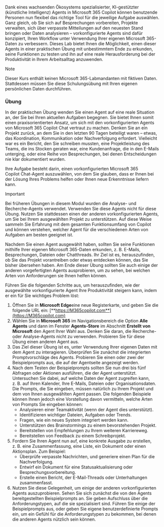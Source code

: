 Dank eines wachsenden Ökosystems spezialisierter, KI-gestützter (künstliche Intelligenz) Agents in Microsoft 365 Copilot können benutzende Personen nun flexibel das richtige Tool für die jeweilige Aufgabe auswählen. Ganz gleich, ob Sie sich auf Besprechungen vorbereiten, Projekte verwalten, sich über verpasste Mitteilungen auf den neuesten Stand bringen oder Daten analysieren – vorkonfigurierte Agents sind dafür konzipiert, Ihren Workflow unter Verwendung Ihrer eigenen Microsoft 365-Daten zu verbessern. Dieses Lab bietet Ihnen die Möglichkeit, einen dieser Agents in einer praktischen Übung mit unbestimmtem Ende zu erkunden, seine Funktionen zu testen und ihn auf eine reale Herausforderung bei der Produktivität in Ihrem Arbeitsalltag anzuwenden.

> [!NOTE]
> Dieser Kurs enthält keinen Microsoft 365-Labmandanten mit fiktiven Daten. Stattdessen müssen Sie diese Schulungsübung mit Ihren eigenen persönlichen Daten durchführen. 

### Übung

In der praktischen Übung wenden Sie einen Agent auf eine reale Situation an, der Sie bei Ihren aktuellen Aufgaben begegnen. Sie bietet Ihnen somit einen praxisorientierten Ansatz, um sich mit den vorkonfigurierten Agents von Microsoft 365 Copilot Chat vertraut zu machen. Denken Sie an ein Projekt zurück, an dem Sie in den letzten 90 Tagen beteiligt waren – etwas, das Koordination, Kommunikation oder Nachverfolgung erfordert. Vielleicht war es ein Bericht, den Sie schreiben mussten, eine Projektleistung des Teams, die ins Stocken geraten war, eine Kundenanfrage, die in den E-Mails unterging, oder eine Reihe von Besprechungen, bei denen Entscheidungen nie klar dokumentiert wurden.

Ihre Aufgabe besteht darin, einen vorkonfigurierten Microsoft 365 Copilot Chat-Agent auszuwählen, von dem Sie glauben, dass er Ihnen bei der Lösung Ihres Problems helfen oder Ihnen neue Erkenntnisse liefern kann. 

> [!IMPORTANT]
> Bei früheren Übungen in diesem Modul wurden die Analyse- und Recherche-Agents verwendet. Verwenden Sie diese Agents nicht für diese Übung. Nutzen Sie stattdessen einen der anderen vorkonfigurierten Agents, um Sie bei Ihrem ausgewählten Projekt zu unterstützen. Auf diese Weise sammeln Sie Erfahrung mit dem gesamten Funktionsumfang von Copilot und können verstehen, welcher Agent für die verschiedenen Arten von Aufgaben am besten geeignet ist.

Nachdem Sie einen Agent ausgewählt haben, sollten Sie seine Funktionen mithilfe Ihrer eigenen Microsoft 365-Daten erkunden, z. B. E-Mails, Besprechungen, Dateien oder Chatthreads. Ihr Ziel ist es, herauszufinden, ob Sie das Projekt vorantreiben oder etwas entdecken können, das Sie bisher übersehen haben. Am Ende dieser Übung sollten Sie auch einige der anderen vorgefertigten Agents ausprobieren, um zu sehen, bei welchen Arten von Anforderungen sie Ihnen helfen können.

Führen Sie die folgenden Schritte aus, um herauszufinden, wie der ausgewählte vorkonfigurierte Agent Ihre Produktivität steigern kann, indem er ein für Sie wichtiges Problem löst:

1. Öffnen Sie in **Microsoft Edge**eine neue Registerkarte, und geben Sie die folgende URL ein: [**https://M365copilot.com**](https://M365copilot.com)
1. Wählen Sie in **Microsoft 365** im Navigationsbereich die Option **Alle Agents** und dann im Fenster **Agents-Store** im Abschnitt **Erstellt von Microsoft** den Agent Ihrer Wahl aus. Denken Sie daran, die Recherche- oder Analyse-Agents nicht zu verwenden. Probieren Sie für diese Übung einen anderen Agent aus. 
1. Das Ziel dieser Übung ist es, unter Verwendung Ihrer eigenen Daten mit dem Agent zu interagieren. Überprüfen Sie zunächst die integrierten Promptvorschläge des Agents. Probieren Sie einen oder zwei der Beispielprompts aus, die auf der Agentseite angezeigt werden. 
1. Nach dem Testen der Beispielprompts sollten Sie nun drei bis fünf Abfragen oder Aktionen ausführen, die der Agent unterstützt. Untersuchen Sie dabei, auf welche Daten der Agent zugreifen kann, z. B. auf Ihren Kalender, Ihre E-Mails, Dateien oder Organisationsdaten. Die Prompts, die Sie eingeben, müssen natürlich zu Ihrem Projekt und dem von Ihnen ausgewählten Agent passen. Die folgenden Beispiele können Ihnen jedoch eine Vorstellung davon vermitteln, welche Arten von Prompts Sie eingeben können:
   - Analysieren einer Teamaktivität (wenn der Agent dies unterstützt).
   - Identifizieren wichtiger Dateien, Aufgaben oder Trends.
   - Fragen, wie ein neues System integriert werden kann.
   - Unterstützen des Brainstormings zu einem bevorstehenden Projekt.
   - Bereitstellen von Empfehlungen zu Ihrem weiteren Karriereweg.
   - Bereitstellen von Feedback zu einem Schreibprojekt.
1. Fordern Sie Ihren Agent nun auf, eine konkrete Ausgabe zu erstellen, z. B. eine Zusammenfassung, eine Liste, ein Dokument oder einen Aktionsplan. Zum Beispiel:
   - Überprüfe verpasste Nachrichten, und generiere einen Plan für die Nachverfolgung.
   - Entwirf ein Dokument für eine Statusaktualisierung oder Besprechungsvorbereitung.
   - Erstelle einen Bericht, der E-Mail-Threads oder Unterhaltungen zusammenfasst.
1. Nutzen Sie diese Gelegenheit, um einige der anderen vorkonfigurierten Agents auszuprobieren. Sehen Sie sich zunächst die von den Agents bereitgestellten Beispielprompts an. Sie geben Aufschluss über die Anforderungstypen, auf die sie spezialisiert sind. Führen Sie einige der Beispielprompts aus, oder geben Sie eigene benutzerdefinierte Prompts ein, um ein Gefühl für die Anforderungstypen zu bekommen, bei denen die anderen Agents nützlich sein können. 
